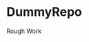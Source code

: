 # DummyRepo
Rough Work 


































































































